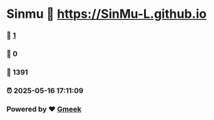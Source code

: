 # Sinmu :link: https://SinMu-L.github.io 
### :page_facing_up: [1](https://SinMu-L.github.io/tag.html) 
### :speech_balloon: 0 
### :hibiscus: 1391 
### :alarm_clock: 2025-05-16 17:11:09 
### Powered by :heart: [Gmeek](https://github.com/Meekdai/Gmeek)
